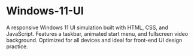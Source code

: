 # Windows-11-UI
A responsive Windows 11 UI simulation built with HTML, CSS, and JavaScript. Features a taskbar, animated start menu, and fullscreen video background. Optimized for all devices and ideal for front-end UI design practice.

